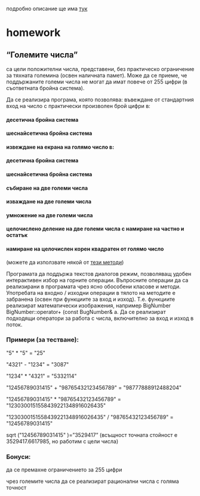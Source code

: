 подробно описание ще има [тук](https://github.com/BlagovestMihaylov/homework)

# homework

## “Големите числа”

са цели положителни числа, представени, без практическо ограничение за тяхната големина (освен наличната памет). Може да
се приеме, че поддържаните големи числа не могат да имат повече от 255 цифри (в съответната бройна система).

Да се реализира програма, която позволява:
въвеждане от стандартния вход на число с практически произволен брой цифри в:

#### десетична бройна система

#### шеснайсетична бройна система

#### извеждане на екрана на голямо число в:

#### десетична бройна система

#### шеснайсетична бройна система

#### събиране на две големи числа

#### изваждане на две големи числа

#### умножение на две големи числа

#### целочислено деление на две големи числа с намиране на частно и остатък

#### намиране на целочислен корен квадратен от голямо число

(можете да използвате някой от [тези методи](https://en.wikipedia.org/wiki/Methods_of_computing_square_roots))

Програмата да поддържа текстов диалогов режим, позволяващ удобен интерактивен избор на горните операции.
Въпросните операции да са реализирани в програмата чрез ясно обособени класове и методи. Употребата на входно / изходни
операции в тялото на методите е забранена (освен при функциите за вход и изход). Т.е. функциите реализират математически
изображения, например BigNumber BigNumber::operator+ (const BugNumber& a. Да се реализират подходящи оператори за работа
с числа, включително за вход и изход в поток.

### Примери (за тестване):

"5" * "5" = "25"

"4321" - "1234" = "3087"

"1234" * "4321" = "5332114"

"12456789031415" + "98765432123456789" = "98777888912488204"

"12456789031415" * "98765432123456789" = "1230300151558439221348916026435"

"1230300151558439221348916026435" / "98765432123456789" = "12456789031415"

sqrt ("12456789031415" )=”3529417”  (всъщност точната стойност е 3529417.6617985, но работим с цели числа)

### Бонуси:

да се премахне ограничението за 255 цифри

чрез големите числа да се реализират рационални числа с голяма точност

